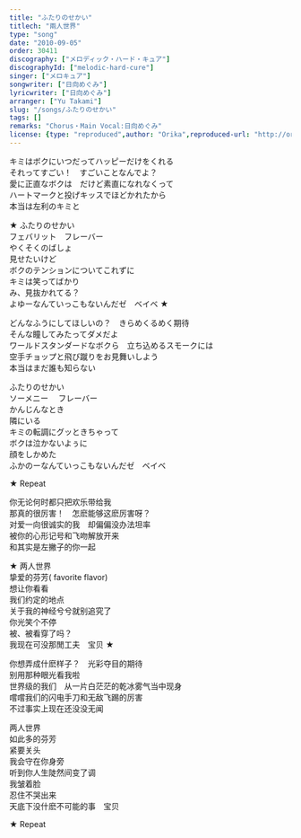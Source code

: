```yaml
---
title: "ふたりのせかい"
titlech: "兩人世界"
type: "song"
date: "2010-09-05"
order: 30411
discography: ["メロディック・ハード・キュア"]
discographyId: ["melodic-hard-cure"]
singer: ["メロキュア"]
songwriter: ["日向めぐみ"]
lyricwriter: ["日向めぐみ"]
arranger: ["Yu Takami"]
slug: "/songs/ふたりのせかい"
tags: []
remarks: "Chorus・Main Vocal:日向めぐみ"
license: {type: "reproduced",author: "Orika",reproduced-url: "http://orikamushi.myweb.hinet.net/",reproduced-website: "織歌蟲網站"}
---
```


キミはボクにいつだってハッピーだけをくれる   
それってすごい！　すごいことなんでよ？   
愛に正直なボクは　だけど素直になれなくって   
ハートマークと投げキッスでほどかれたから   
本当は左利のキミと   
  
★ ふたりのせかい   
フェバリット　フレーバー   
やくそくのばしょ   
見せたいけど   
ボクのテンションについてこれずに   
キミは笑ってばかり   
み、見抜かれてる？   
よゆーなんていっこもないんだゼ　ベイベ ★   
  
どんなふうにしてほしいの？　きらめくるめく期待   
そんな瞳してみたってダメだよ   
ワールドスタンダードなボクら　立ち込めるスモークには   
空手チョップと飛び蹴りをお見舞いしよう   
本当はまだ誰も知らない   
  
ふたりのせかい   
ソーメニー　 フレーバー   
かんじんなとき   
隣にいる   
キミの転調にグッときちゃって   
ボクは泣かないよぅに   
顔をしかめた   
ふかのーなんていっこもないんだゼ　ベイベ   
  
★ Repeat  

<!-- 翻译 -->

你无论何时都只把欢乐带给我  
那真的很厉害！　怎麽能够这麽厉害呀？   
对爱一向很诚实的我　却偏偏没办法坦率  
被你的心形记号和飞吻解放开来  
和其实是左撇子的你一起  
  
★ 两人世界  
挚爱的芬芳( favorite flavor)  
想让你看看  
我们约定的地点  
关于我的神经兮兮就别追究了  
你光笑个不停  
被、被看穿了吗？   
我现在可没那閒工夫　宝贝 ★   
  
你想弄成什麽样子？　光彩夺目的期待  
别用那种眼光看我啦  
世界级的我们　从一片白茫茫的乾冰雾气当中现身  
嚐嚐我们的闪电手刀和无敌飞踢的厉害  
不过事实上现在还没没无闻  
  
两人世界  
如此多的芬芳  
紧要关头  
我会守在你身旁  
听到你人生陡然间变了调  
我皱着脸  
忍住不哭出来  
天底下没什麽不可能的事　宝贝  
  
★ Repeat
